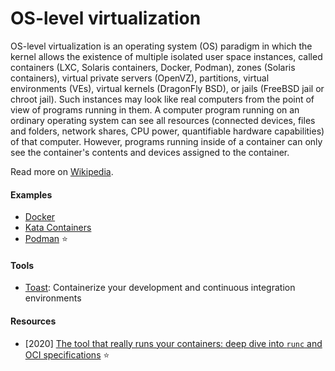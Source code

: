 # OS-level virtualization

OS-level virtualization is an operating system (OS) paradigm in which the kernel allows the existence of multiple isolated user space instances, called containers (LXC, Solaris containers, Docker, Podman), zones (Solaris containers), virtual private servers (OpenVZ), partitions, virtual environments (VEs), virtual kernels (DragonFly BSD), or jails (FreeBSD jail or chroot jail). Such instances may look like real computers from the point of view of programs running in them. A computer program running on an ordinary operating system can see all resources (connected devices, files and folders, network shares, CPU power, quantifiable hardware capabilities) of that computer. However, programs running inside of a container can only see the container's contents and devices assigned to the container.

Read more on [Wikipedia](https://en.wikipedia.org/wiki/OS-level_virtualization).

#### Examples
- [Docker](https://www.docker.com)
- [Kata Containers](https://katacontainers.io)
- [Podman](podman.md) ⭐

#### Tools
- [Toast](https://github.com/stepchowfun/toast): Containerize your development and continuous integration environments

#### Resources
- [2020] [The tool that really runs your containers: deep dive into `runc` and OCI specifications](https://mkdev.me/posts/the-tool-that-really-runs-your-containers-deep-dive-into-runc-and-oci-specifications) ⭐
